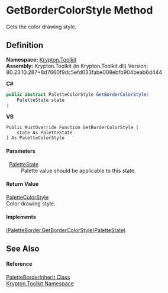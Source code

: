 # GetBorderColorStyle Method


Gets the color drawing style.



## Definition
**Namespace:** <a href="79d2eac2-21f4-54ff-7552-b20c33c30600.md">Krypton.Toolkit</a>  
**Assembly:** Krypton.Toolkit (in Krypton.Toolkit.dll) Version: 80.23.10.287+8d7660f9dc5efd033fabe008ebfb904beab6d444

**C#**
``` C#
public abstract PaletteColorStyle GetBorderColorStyle(
	PaletteState state
)
```
**VB**
``` VB
Public MustOverride Function GetBorderColorStyle ( 
	state As PaletteState
) As PaletteColorStyle
```



#### Parameters
<dl><dt>  <a href="93e626cd-00cf-240e-06c6-ab4d47e982ba.md">PaletteState</a></dt><dd>Palette value should be applicable to this state.</dd></dl>

#### Return Value
<a href="8a542ccb-8047-6d9d-bb9d-ca4c9754ba7e.md">PaletteColorStyle</a>  
Color drawing style.

#### Implements
<a href="375a6413-2288-b8e7-fdea-07a5128c65c1.md">IPaletteBorder.GetBorderColorStyle(PaletteState)</a>  


## See Also


#### Reference
<a href="57c9d957-13ae-5f76-7265-9dab218e0f72.md">PaletteBorderInherit Class</a>  
<a href="79d2eac2-21f4-54ff-7552-b20c33c30600.md">Krypton.Toolkit Namespace</a>  
